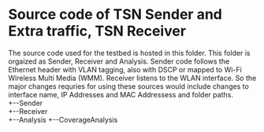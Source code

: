 # Source code of TSN Sender and Extra traffic, TSN Receiver   
The source code used for the testbed is hosted in this folder. This folder is orgaized as Sender, Receiver and Analysis. Sender code follows the Ethernet header with VLAN tagging, also with DSCP or mapped to Wi-Fi Wireless Multi Media (WMM). Receiver listens to the WLAN interface. So the major changes requries for using these sources would include changes to interface name, IP Addresses and MAC Addressess and folder paths.    
+--Sender  
+--Receiver  
+--Analysis 
+--CoverageAnalysis

